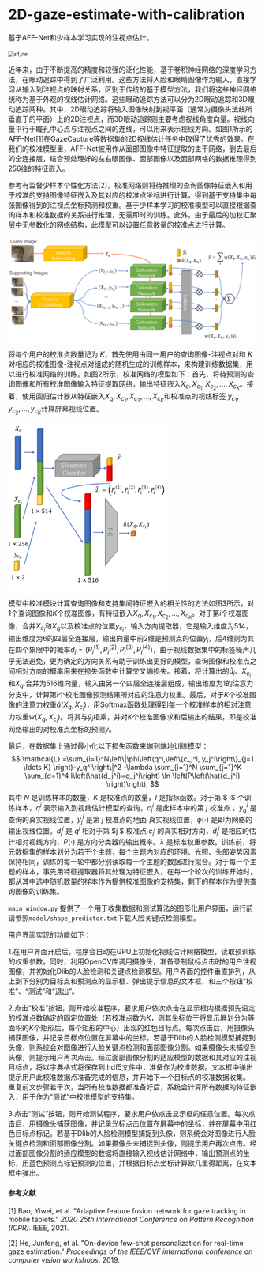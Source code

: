 # 2D-gaze-estimate-with-calibration

基于AFF-Net和少样本学习实现的注视点估计。

<img src="img/README/aff_net.png" alt="aff_net" style="zoom: 67%;" />

近年来，由于不断提高的精度和较强的泛化性能，基于卷积神经网络的深度学习方法，在眼动追踪中得到了广泛利用。这些方法将人脸和眼睛图像作为输入，直接学习从输入到注视点的映射关系，区别于传统的基于模型方法，我们将这些神经网络统称为基于外观的视线估计网络。这些眼动追踪方法可以分为2D眼动追踪和3D眼动追踪两种。其中，2D眼动追踪将输入图像映射到视平面（通常为摄像头法线所垂直于的平面）上的2D注视点，而3D眼动追踪则主要考虑视线角度向量。视线向量平行于瞳孔中心点与注视点之间的连线，可以用来表示视线方向。如图1所示的AFF-Net[1]在GazeCapture等数据集的2D视线估计任务中取得了优秀的效果。在我们的校准模型里，AFF-Net被用作从面部图像中特征提取的主干网络，删去最后的全连接层，结合预处理好的左右眼图像、面部图像以及面部网格的数据推理得到256维的特征嵌入。

参考有监督少样本个性化方法[2]，校准网络则将待推理的查询图像特征嵌入和用于校准的支持图像特征嵌入及其对应的校准点坐标进行计算，得到基于支持集中每张图像得到的注视点坐标预测和权重。基于少样本学习的校准模型可以直接根据查询样本和校准数据的关系进行推理，无需即时的训练。此外，由于最后的加权汇聚层中无参数化的网络结构，此模型可以设置任意数量的校准点进行计算。

<img src="img/sfo_model.png" alt="sfo_model"  />

将每个用户的校准点数量记为 $K$，首先使用由同一用户的查询图像-注视点对和 $K$ 对相应的校准图像-注视点对组成的随机生成的训练样本，来构建训练数据集，用以进行校准网络的训练。如图2所示，校准网络的模型如下：首先，将待预测的查询图像和所有校准图像输入特征提取网络，输出特征嵌入$X_q, X_{c_1}, X_{c_2}, \ldots, X_{c_K}$。接着，使用回归估计器从特征嵌入$X_q, X_{c_1}, X_{c_2}, \ldots, X_{c_K}$和校准点的视线标签 $y_{c_1}, y_{c_2}, \ldots, y_{c_K}$计算屏幕视线位置。

<img src="img/calibrate.png" alt="sfo_model" style="zoom: 33%;" />

模型中校准模块计算查询图像和支持集间特征嵌入的相关性的方法如图3所示，对1个查询图像和$K$个校准图像，有特征嵌入$X_q, X_{c_1}, X_{c_2}, \ldots, X_{c_K}$。对于第$i$个校准图像，合并$X_{c_i}$和$X_q$以及校准点的位置$y_{c_i}$，输入方向提取器，它是输入维度为514，输出维度为6的四层全连接层，输出向量中前2维是预测点的位置$\hat{y}_{i}$，后4维则为其在四个象限中的概率$\hat{d}_i=(P_i^{(1)},P_i^{(2)},P_i^{(3)},P_i^{(4)})$，由于视线数据集中的标签噪声几乎无法避免，更为确定的方向关系有助于训练出更好的模型，查询图像和校准点之间相对方向的概率用来在损失函数中计算交叉熵损失。接着，将计算出的$\hat{d}_i$、$X_{c_i}$和$X_q$ 合并为516维向量，输入由另一个四层全连接层组成，输出维度为1的注意力分支中，计算第$i$个校准图像预测结果所对应的注意力权重。最后，对于$K$个校准图像的注意力权重$\hat{a}(X_q,X_{c_i})$，用Softmax函数处理得到每一个校准样本的相对注意力权重$w(X_q,X_{c_i})$。将其与$\hat{y}_{i}$相乘，并对$K$个校准图像求和后输出的结果，即是校准网络输出的对校准点坐标的预测$\hat{y}$。 

最后，在数据集上通过最小化以下损失函数来端到端地训练模型：
$$
\mathcal{L} =\sum_{i=1}^N\left\|\phi\left(q^i,\left\{c_j^i, y_j^i\right\}_{j=1 \ldots K} \right)-y_q^i\right\|^2 -\lambda \sum_{i=1}^N \sum_{j=1}^K \sum_{d=1}^4 I\left(\hat{d_j^i}=d_j^i\right) \ln \left(P\left(\hat{d_j^i} \right)\right),
$$
其中 $N$ 是训练样本的数量，$K$ 是校准点的数量，$I$ 是指标函数。对于第 $ i$ 个训练样本，$q^i$ 表示输入到视线估计模型的查询，$c_j^i$ 是此样本中的第 $j$ 校准点 ，$y_q^i$ 是查询的真实视线位置，$y_j^i$ 是第 $j$ 校准点的地面 真实视线位置，$\phi(\cdot)$ 是即为网络的输出视线位置。$d_j^i$ 是 $q^i$ 相对于第 $j $ 校准点 $c_j^i$ 的真实相对方向，$\hat{d}_j^i$ 是相应的估计相对视线方向，$P(\cdot)$ 是方向分类器的输出概率。$\lambda$ 是标准权重参数。训练前，将元数据集的样本划分为若干个主题，每个主题内对应的环境、光照、头部姿势因素保持相同，训练的每一轮中都分别读取每一个主题的数据进行拟合。对于每一个主题的样本，事先用特征提取器将其处理为特征嵌入，在每一个轮次的训练开始时，都从其中选中随机数量的样本作为提供校准图像的支持集，剩下的样本作为提供查询图像的训练集。

`main_window.py` 提供了一个用于收集数据和测试算法的图形化用户界面，运行前请参照`model/shape_predictor.txt`下载人脸关键点检测模型。

用户界面实现的功能如下：

1.在用户界面开启后，程序会自动在GPU上初始化视线估计网络模型，读取预训练的权重参数。同时，利用OpenCV库调用摄像头，准备录制鼠标点击时的用户注视图像，并初始化Dlib的人脸检测和关键点检测模型。用户界面的控件垂直排列，从上到下分别为目标点和预测点的显示框、弹出提示信息的文本框、和三个按钮“校准”、“测试”和“退出”。

2.点击“校准”按钮，则开始校准程序，要求用户依次点击在显示框内根据预先设定的校准点数确定的固定位置处（若校准点数为$K$，则其坐标位于将显示屏划分为等面积的$K$个矩形后，每个矩形的中心）出现的红色目标点。每次点击后，用摄像头捕获图像，并记录目标点位置在屏幕中的坐标。若基于Dlib的人脸检测模型捕捉到头像，则系统会对图像进行人脸关键点检测和面部图像分割。如果摄像头未捕捉到头像，则提示用户再次点击。经过面部图像分割的适应模型的数据和其对应的注视目标点，将以字典格式将保存到.hdf5文件中，准备作为校准数据。文本框中弹出提示用户此校准数据点准备完成的信息，并开始下一个目标点的校准数据收集。 重复前文步骤若干次，当所有校准数据都准备好后，系统会计算所有数据的特征嵌入，用于作为“测试”中校准模型的支持集。

3.点击“测试”按钮，则开始测试程序，要求用户依点击显示框的任意位置。每次点击后，用摄像头捕获图像，并记录光标点击位置在屏幕中的坐标，并在屏幕中用红色目标点标记。若基于Dlib的人脸检测模型捕捉到头像，则系统会对图像进行人脸关键点检测和面部图像分割。如果摄像头未捕捉到头像，则提示用户再次点击。经过面部图像分割的适应模型的数据将直接输入视线估计网络中，输出预测点的坐标，用蓝色预测点标记预测的位置，并根据目标点坐标计算欧几里得距离，在文本框中弹出。



#### 参考文献

[1] Bao, Yiwei, et al. "Adaptive feature fusion network for gaze tracking in mobile tablets." *2020 25th International Conference on Pattern Recognition (ICPR)*. IEEE, 2021.

[2] He, Junfeng, et al. "On-device few-shot personalization for real-time gaze estimation." *Proceedings of the IEEE/CVF international conference on computer vision workshops*. 2019.









